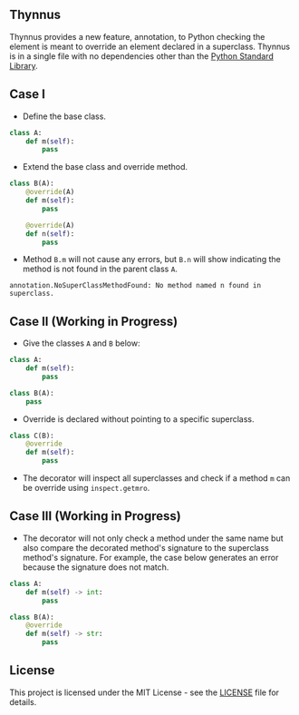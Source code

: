 ## Thynnus

Thynnus provides a new feature, annotation, to Python checking the element is meant to override an element declared in a superclass. Thynnus is in a single file with no dependencies other than the [Python Standard Library](https://docs.python.org/3/library/).

## Case I

- Define the base class.

```python
class A:
    def m(self):
        pass
```

- Extend the base class and override method.

```python
class B(A):
    @override(A)
    def m(self):
        pass

    @override(A)
    def n(self):
        pass
```

- Method `B.m` will not cause any errors, but `B.n` will show indicating the method is not found in the parent class `A`.

```
annotation.NoSuperClassMethodFound: No method named n found in superclass.
```

## Case II (Working in Progress)

- Give the classes `A` and `B` below:

```python
class A:
    def m(self):
        pass

class B(A):
    pass
```

- Override is declared without pointing to a specific superclass.

```python
class C(B):
    @override
    def m(self):
        pass
```

- The decorator will inspect all superclasses and check if a method  `m` can be override using `inspect.getmro`.

## Case III (Working in Progress)

- The decorator will not only check a method under the same name but also compare the decorated method's signature to the superclass method's signature. For example, the case below generates an error because the signature does not match.

```python
class A:
    def m(self) -> int:
        pass

class B(A):
    @override
    def m(self) -> str:
        pass
```

## License
This project is licensed under the MIT License - see the [LICENSE](https://github.com/SFL09/Thynnus/blob/main/LICENSE) file for details.
